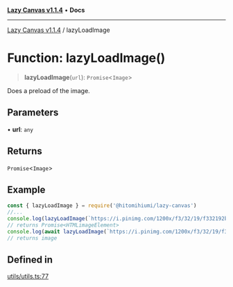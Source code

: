 [**Lazy Canvas v1.1.4**](../README.md) • **Docs**

***

[Lazy Canvas v1.1.4](../globals.md) / lazyLoadImage

# Function: lazyLoadImage()

> **lazyLoadImage**(`url`): `Promise`\<`Image`\>

Does a preload of the image.

## Parameters

• **url**: `any`

## Returns

`Promise`\<`Image`\>

## Example

```ts
const { lazyLoadImage } = require('@hitomihiumi/lazy-canvas')
//...
console.log(lazyLoadImage(`https://i.pinimg.com/1200x/f3/32/19/f332192b2090f437ca9f49c1002287b6.jpg`)) 
// returns Promise<HTMLimageElement>
console.log(await lazyLoadImage(`https://i.pinimg.com/1200x/f3/32/19/f332192b2090f437ca9f49c1002287b6.jpg`)) 
// returns image
```

## Defined in

[utils/utils.ts:77](https://github.com/Asayukiii/lazy-canvas-ts/blob/eede1ecae82026bf7ec8c2e6dc894fb1a062462a/src/utils/utils.ts#L77)
